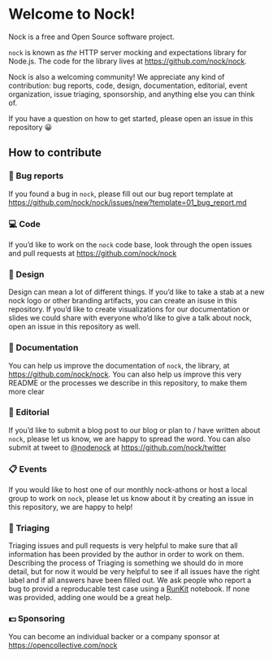 # Welcome to Nock!

Nock is a free and Open Source software project.

`nock` is known as _the_ HTTP server mocking and expectations library for Node.js. The code for the library lives at https://github.com/nock/nock.

Nock is also a welcoming community! We appreciate any kind of contribution: bug reports, code, design, documentation, editorial, event organization, issue triaging, sponsorship, and anything else you can think of.

If you have a question on how to get started, please open an issue in this repository 😀

<!-- toc -->

## How to contribute

### 🐛 Bug reports

If you found a bug in `nock`, please fill out our bug report template at https://github.com/nock/nock/issues/new?template=01_bug_report.md

### 💻 Code

If you’d like to work on the `nock` code base, look through the open issues and pull requests at https://github.com/nock/nock

### 🎨 Design

Design can mean a lot of different things. If you’d like to take a stab at a new nock logo or other branding artifacts, you can create an isuse in this repository. If you’d like to create visualizations for our documentation or slides we could share with everyone who’d like to give a talk about nock, open an issue in this repository as well.

### 📖 Documentation

You can help us improve the documentation of `nock`, the library, at https://github.com/nock/nock. You can also help us improve this very README or the processes we describe in this repository, to make them more clear

### 📝 Editorial

If you’d like to submit a blog post to our blog or plan to / have written about `nock`, please let us know, we are happy to spread the word. You can also submit at tweet to [@nodenock](https://twitter.com/nodenock) at https://github.com/nock/twitter 

### 📋 Events

If you would like to host one of our monthly nock-athons or host a local group to work on `nock`, please let us know about it by creating an issue in this repository, we are happy to help!

### 👀 Triaging

Triaging issues and pull requests is very helpful to make sure that all information has been provided by the author in order to work on them. Describing the process of Triaging is something we should do in more detail, but for now it would be very helpful to see if all issues have the right label and if all answers have been filled out. We ask people who report a bug to provid a reproducable test case using a [RunKit](https://runkit.com/) notebook. If none was provided, adding one would be a great help.

### 💵 Sponsoring

You can become an individual backer or a company sponsor at https://opencollective.com/nock
